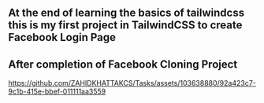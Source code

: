 ## At the end of learning the basics of tailwindcss this is my first project in TailwindCSS to create Facebook Login Page

## After completion of Facebook Cloning Project 

https://github.com/ZAHIDKHATTAKCS/Tasks/assets/103638880/92a423c7-9c1b-415e-bbef-011111aa3559

